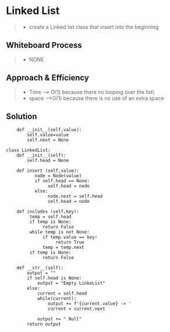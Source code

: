 # Linked List

> - create a Linked list class that insert into the beginning

## Whiteboard Process

> - NONE

## Approach & Efficiency

> - Time --> O(1) because there no looping over the list\
> - space -->O(1) because there is no use of an extra space

## Solution

```class Node:
    def __init__(self,value):
        self.value=value
        self.next = None

class LinkedList:
    def __init__(self):
        self.head = None

    def insert (self,value):
           node = Node(value)
           if self.head == None:
                self.head = node
           else:
                node.next = self.head
                self.head = node

    def includes (self,key):
         temp = self.head
         if temp is None:
              return False
         while temp is not None:
              if temp.value == key:
                   return True
              temp = temp.next
         if temp is None:
              return False

    def __str__(self):
        output = ""
        if self.head is None:
            output = "Empty LinkeList"
        else:
            current = self.head
            while(current):
                output += f'{current.value} -> '
                current = current.next

            output += " Null"
        return output
```
